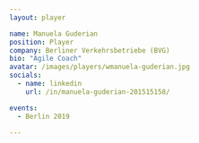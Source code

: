 ```yaml
---
layout: player

name: Manuela Guderian
position: Player
company: Berliner Verkehrsbetriebe (BVG)
bio: "Agile Coach"
avatar: /images/players/wmanuela-guderian.jpg
socials:
  - name: linkedin
    url: /in/manuela-guderian-201515158/

events:
  - Berlin 2019

---
```

